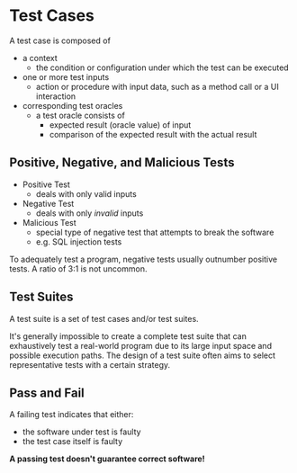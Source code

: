 # Test Cases

A test case is composed of
  - a context
    - the condition or configuration under which the test can be executed
  - one or more test inputs
    - action or procedure with input data, such as a method call or a UI interaction
  - corresponding test oracles
    - a test oracle consists of
      - expected result (oracle value) of input
      - comparison of the expected result with the actual result

## Positive, Negative, and Malicious Tests

- Positive Test
  - deals with only valid inputs
- Negative Test
  - deals with only *invalid* inputs
- Malicious Test
  - special type of negative test that attempts to break the software
  - e.g. SQL injection tests

To adequately test a program, negative tests usually outnumber positive tests. A ratio of 3:1 is not uncommon.

## Test Suites

A test suite is a set of test cases and/or test suites.

It's generally impossible to create a complete test suite that can exhaustively test a real-world program due to its large input space and possible execution paths. The design of a test suite often aims to select representative tests with a certain strategy.

## Pass and Fail

A failing test indicates that either:
  - the software under test is faulty
  - the test case itself is faulty

**A passing test doesn't guarantee correct software!**

